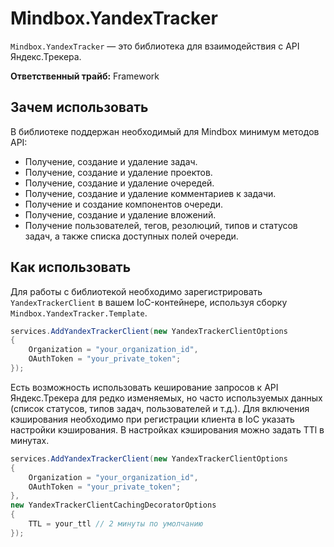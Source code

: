 # Mindbox.YandexTracker


`Mindbox.YandexTracker` — это библиотека для взаимодействия с API Яндекс.Трекера.

**Ответственный трайб:** Framework

## Зачем использовать

В библиотеке поддержан необходимый для Mindbox минимум методов API:
- Получение, создание и удаление задач.
- Получение, создание и удаление проектов.
- Получение, создание и удаление очередей.
- Получение, создание и удаление комментариев к задачи.
- Получение и создание компонентов очереди.
- Получение, создание и удаление вложений.
- Получение пользователей, тегов, резолюций, типов и статусов задач, а также списка доступных полей очереди.

## Как использовать

Для работы с библиотекой необходимо зарегистрировать `YandexTrackerClient` в вашем IoC-контейнере, используя сборку `Mindbox.YandexTracker.Template`.

```csharp
services.AddYandexTrackerClient(new YandexTrackerClientOptions
{
    Organization = "your_organization_id",
    OAuthToken = "your_private_token";
});
```

Есть возможность использовать кеширование запросов к API Яндекс.Трекера для редко изменяемых, но часто используемых 
данных (список статусов, типов задач, пользователей и т.д.). Для включения кэширования необходимо при регистрации клиента
в IoC указать настройки кэширования. В настройках кэширования можно задать TTl в минутах.

```csharp
services.AddYandexTrackerClient(new YandexTrackerClientOptions
{
    Organization = "your_organization_id",
    OAuthToken = "your_private_token";
}, 
new YandexTrackerClientCachingDecoratorOptions
{
    TTL = your_ttl // 2 минуты по умолчанию
});
```